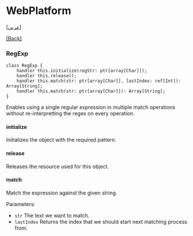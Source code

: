 # WebPlatform

[[عربي]](regexp.ar.md)

[[Back]](../readme.md)

### RegExp

```
class RegExp {
    handler this.initialize(regStr: ptr[array[Char]]);
    handler this.release();
    handler this.match(str: ptr[array[Char]], lastIndex: ref[Int]): Array[String];
    handler this.match(str: ptr[array[Char]]): Array[String];
}
```

Enables using a single regular expression in multiple match operations without re-interpretting the
regex on every operation.

#### initialize

Initializes the object with the required pattern.

#### release

Releases the resource used for this object.

#### match

Match the expression against the given string.

Parameters:

* `str` The text we want to match.
* `lastIndex` Returns the index that we should start next matching process from.

